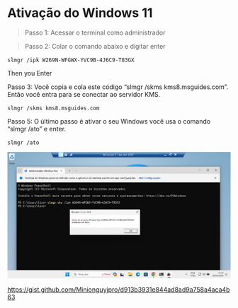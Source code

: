 # Ativação do Windows 11


> Passo 1: Acessar o terminal como administrador

> Passo 2: Colar o comando abaixo e digitar enter
```
slmgr /ipk W269N-WFGWX-YVC9B-4J6C9-T83GX
```
Then you Enter

Passo 3: Você copia e cola este código “slmgr /skms kms8.msguides.com”. Então você entra para se conectar ao servidor KMS.

```
slmgr /skms kms8.msguides.com
```
Passo 5: O último passo é ativar o seu Windows você usa o comando “slmgr /ato” e enter.

```
slmgr /ato
```

![alt text](img/imagens_3/image-69.png)

https://gist.github.com/Minionguyjpro/d913b3931e844ad8ad9a758a4aca4b63